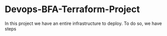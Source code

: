 # Devops-BFA-Terraform-Project
In this project we have an entire infrastructure to deploy. To do so, we have steps 
